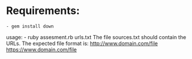 # Requirements: 
	- gem install down


usage: 
	- ruby assesment.rb urls.txt
  	The file sources.txt should contain the URLs.
  	The expected file format is:
 	 	http://www.domain.com/file
  		https://www.domain.com/file
